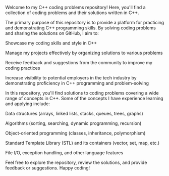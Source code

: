 Welcome to my C++ coding problems repository! Here, you'll find a collection of coding problems and their solutions written in C++.




The primary purpose of this repository is to provide a platform for practicing and demonstrating C++ programming skills. By solving coding problems and sharing the solutions on GitHub, I aim to:

Showcase my coding skills and style in C++


Manage my projects effectively by organizing solutions to various problems


Receive feedback and suggestions from the community to improve my coding practices


Increase visibility to potential employers in the tech industry by demonstrating proficiency in C++ programming and problem-solving




In this repository, you'll find solutions to coding problems covering a wide range of concepts in C++. Some of the concepts I have experience learning and applying include:

Data structures (arrays, linked lists, stacks, queues, trees, graphs)


Algorithms (sorting, searching, dynamic programming, recursion)


Object-oriented programming (classes, inheritance, polymorphism)


Standard Template Library (STL) and its containers (vector, set, map, etc.)


File I/O, exception handling, and other language features


Feel free to explore the repository, review the solutions, and provide feedback or suggestions. Happy coding!
